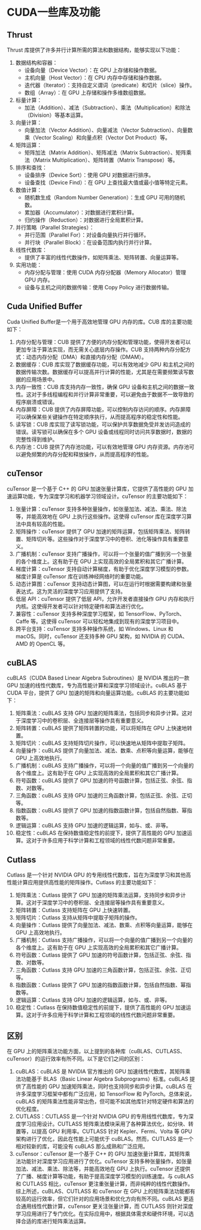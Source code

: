 # CUDA一些库及功能

## Thrust

Thrust 库提供了许多并行计算所需的算法和数据结构，能够实现以下功能：

1. 数据结构和容器：  
   - 设备向量（Device Vector）：在 GPU 上存储和操作数据。  
   - 主机向量（Host Vector）：在 CPU 内存中存储和操作数据。  
   - 迭代器（Iterator）：支持自定义谓词（predicate）和切片（slice）操作。  
   - 数组（Array）：在 GPU 上存储和操作多维数组数据。
2. 标量计算：  
   - 加法（Addition）、减法（Subtraction）、乘法（Multiplication）和除法（Division）等基本运算。
3. 向量计算：  
   - 向量加法（Vector Addition）、向量减法（Vector Subtraction）、向量数乘（Vector Scaling）和向量点积（Vector Dot Product）等。
4. 矩阵运算：  
   - 矩阵加法（Matrix Addition）、矩阵减法（Matrix Subtraction）、矩阵乘法（Matrix Multiplication）、矩阵转置（Matrix Transpose）等。
5. 排序和查找：  
   - 设备排序（Device Sort）：使用 GPU 对数据进行排序。  
   - 设备查找（Device Find）：在 GPU 上查找最大值或最小值等特定元素。
6. 数值计算：  
   - 随机数生成（Random Number Generation）：生成 GPU 可用的随机数。  
   - 累加器（Accumulator）：对数据进行累积计算。  
   - 归约操作（Reduction）：对数据进行全局累积计算。
7. 并行策略（Parallel Strategies）：  
   - 并行范围（Parallel For）：对设备向量执行并行循环。  
   - 并行块（Parallel Block）：在设备范围内执行并行计算。
8. 线性代数库：  
   - 提供了丰富的线性代数操作，如矩阵乘法、矩阵转置、向量运算等。
9. 实用功能：  
   - 内存分配与管理：使用 CUDA 内存分配器（Memory Allocator）管理 GPU 内存。  
   - 设备与主机之间的数据传输：使用 Copy Policy 进行数据传输。

## Cuda Unified Buffer

Cuda Unified Buffer是一个用于高效地管理 GPU 内存的库。CUB 库的主要功能如下：

1. 内存分配与管理：CUB 提供了方便的内存分配和管理功能，使得开发者可以更加专注于算法实现，而无需关心底层内存操作。CUB 支持两种内存分配方式：动态内存分配（DMA）和直接内存分配（DMAM）。
2. 数据缓存：CUB 库实现了数据缓存功能，可以有效地减少 GPU 和主机之间的数据传输次数。数据缓存可以提高并行计算的性能，尤其是在需要频繁读写数据的应用场景中。
3. 内存一致性：CUB 库支持内存一致性，确保 GPU 设备和主机之间的数据一致性。这对于多线程编程和并行计算非常重要，可以避免由于数据不一致导致的程序崩溃或错误。
4. 内存屏障：CUB 提供了内存屏障功能，可以控制内存访问的顺序。内存屏障可以确保某些关键操作在特定顺序执行，从而提高程序的稳定性和性能。
5. 读写锁：CUB 库实现了读写锁功能，可以保护共享数据免受并发访问造成的错误。读写锁可以确保在多个 GPU 设备或线程同时访问共享数据时，数据的完整性得到维护。
6. 内存池：CUB 提供了内存池功能，可以有效地管理 GPU 内存资源。内存池可以避免频繁的内存分配和释放操作，从而提高程序的性能。

## cuTensor

cuTensor 是一个基于 C++ 的 GPU 加速张量计算库，它提供了高性能的 GPU 加速运算功能，专为深度学习和机器学习领域设计。cuTensor 的主要功能如下：

1. 张量计算：cuTensor 支持多种张量操作，如张量加法、减法、乘法、除法等，并能高效地在 GPU 上执行这些操作。这使得 cuTensor 库在深度学习算法中具有较高的性能。
2. 矩阵操作：cuTensor 提供了 GPU 加速的矩阵运算，包括矩阵乘法、矩阵转置、矩阵切片等。这些操作对于深度学习中的卷积、池化等操作具有重要意义。
3. 广播机制：cuTensor 支持广播操作，可以将一个张量的值广播到另一个张量的各个维度上。这有助于在 GPU 上实现高效的全局累积和其它广播计算。
4. 梯度计算：cuTensor 支持自动计算梯度，有助于优化深度学习模型的参数。梯度计算是 cuTensor 库在训练神经网络时的重要功能。
5. 动态计算图：cuTensor 支持动态计算图，可以在运行时根据需要构建和张量表达式。这为灵活的深度学习应用提供了支持。
6. 低层 API：cuTensor 提供了低层 API，允许开发者直接操作 GPU 内存和执行内核。这使得开发者可以针对特定硬件和算法进行优化。
7. 兼容性：cuTensor 支持多种深度学习框架，如 TensorFlow、PyTorch、Caffe 等。这使得 cuTensor 可以轻松地集成到现有的深度学习项目中。
8. 跨平台支持：cuTensor 支持多种操作系统，如 Windows、Linux 和 macOS。同时，cuTensor 还支持多种 GPU 架构，如 NVIDIA 的 CUDA、AMD 的 OpenCL 等。

## cuBLAS

cuBLAS（CUDA Based Linear Algebra Subroutines）是 NVIDIA 推出的一款 GPU 加速的线性代数库，专为高性能计算和深度学习领域设计。cuBLAS 基于 CUDA 平台，提供了 GPU 加速的矩阵和向量运算功能。cuBLAS 的主要功能如下：

1. 矩阵乘法：cuBLAS 支持 GPU 加速的矩阵乘法，包括同步和异步计算。这对于深度学习中的卷积层、全连接层等操作具有重要意义。
2. 矩阵转置：cuBLAS 提供了矩阵转置的功能，可以将矩阵在 GPU 上快速地转置。
3. 矩阵切片：cuBLAS 支持矩阵切片操作，可以快速地从矩阵中提取子矩阵。
4. 向量操作：cuBLAS 提供了向量加法、减法、数乘、点积等向量运算，能够在 GPU 上高效地执行。
5. 广播机制：cuBLAS 支持广播操作，可以将一个向量的值广播到另一个向量的各个维度上。这有助于在 GPU 上实现高效的全局累积和其它广播计算。
6. 符号函数：cuBLAS 提供了 GPU 加速的符号函数计算，包括正弦、余弦、指数、对数等。
7. 三角函数：cuBLAS 支持 GPU 加速的三角函数计算，包括正弦、余弦、正切等。
8. 指数函数：cuBLAS 提供了 GPU 加速的指数函数计算，包括自然指数、幂指数等。
9. 逻辑运算：cuBLAS 支持 GPU 加速的逻辑运算，如与、或、非等。
10. 稳定性：cuBLAS 在保持数值稳定性的前提下，提供了高性能的 GPU 加速运算。这对于许多应用于科学计算和工程领域的线性代数问题非常重要。

## Cutlass

Cutlass 是一个针对 NVIDIA GPU 的专用线性代数库，旨在为深度学习和其他高性能计算应用提供高性能的矩阵操作。Cutlass 的主要功能如下：

1. 矩阵乘法：Cutlass 提供了 GPU 加速的矩阵乘法运算，支持同步和异步计算。这对于深度学习中的卷积层、全连接层等操作具有重要意义。
2. 矩阵转置：Cutlass 支持矩阵在 GPU 上快速转置。
3. 矩阵切片：Cutlass 支持从矩阵中提取子矩阵的操作。
4. 向量操作：Cutlass 提供了向量加法、减法、数乘、点积等向量运算，能够在 GPU 上高效地执行。
5. 广播机制：Cutlass 支持广播操作，可以将一个向量的值广播到另一个向量的各个维度上。这有助于在 GPU 上实现高效的全局累积和其它广播计算。
6. 符号函数：Cutlass 提供了 GPU 加速的符号函数计算，包括正弦、余弦、指数、对数等。
7. 三角函数：Cutlass 支持 GPU 加速的三角函数计算，包括正弦、余弦、正切等。
8. 指数函数：Cutlass 提供了 GPU 加速的指数函数计算，包括自然指数、幂指数等。
9. 逻辑运算：Cutlass 支持 GPU 加速的逻辑运算，如与、或、非等。
10. 稳定性：Cutlass 在保持数值稳定性的前提下，提供了高性能的 GPU 加速运算。这对于许多应用于科学计算和工程领域的线性代数问题非常重要。

## 区别

在 GPU 上的矩阵乘法功能方面，以上提到的各种库（cuBLAS、CUTLASS、cuTensor）的运行效率有所不同。以下是它们之间的区别：

1. cuBLAS：cuBLAS 是 NVIDIA 官方推出的 GPU 加速线性代数库，其矩阵乘法功能基于 BLAS（Basic Linear Algebra Subprograms）标准。cuBLAS 提供了高性能的 GPU 加速矩阵乘法，同时也支持同步和异步计算。cuBLAS 在许多深度学习框架中都有广泛应用，如 TensorFlow 和 PyTorch。总体来说，cuBLAS 的矩阵乘法性能非常出色，但可能不如其他库针对特定硬件和算法的优化程度。
2. CUTLASS：CUTLASS 是一个针对 NVIDIA GPU 的专用线性代数库，专为深度学习应用设计。CUTLASS 矩阵乘法模块采用了各种算法优化，如分块、转置等，以提高 GPU 利用率。CUTLASS 针对 Kepler、Fermi、Volta 等 GPU 架构进行了优化，因此在性能上可能优于 cuBLAS。然而，CUTLASS 是一个相对较新的库，可能没有 cuBLAS 那么成熟和广泛应用。
3. cuTensor：cuTensor 是一个基于 C++ 的 GPU 加速张量计算库，其矩阵乘法功能针对深度学习应用进行了优化。cuTensor 支持多种张量操作，如张量加法、减法、乘法、除法等，并能高效地在 GPU 上执行。cuTensor 还提供了广播、梯度计算等功能，有助于提高深度学习模型的训练速度。与 cuBLAS 和 CUTLASS 相比，cuTensor 更注重张量计算，而非纯粹的线性代数操作。
综上所述，cuBLAS、CUTLASS 和 cuTensor 在 GPU 上的矩阵乘法功能都有较高的运行效率，但它们针对的应用场景和优化方向有所不同。cuBLAS 更适合通用线性代数计算，cuTensor 更关注张量计算，而 CUTLASS 则针对深度学习应用进行了专门优化。在实际应用中，根据具体需求和硬件环境，可以选择合适的库进行矩阵乘法运算。
